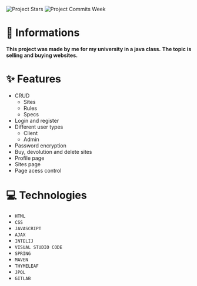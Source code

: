 ![Project Stars](https://img.shields.io/github/stars/4kauanmota/salesAndPurchases-WEB?color=1e90ff) ![Project Commits Week](https://img.shields.io/github/commit-activity/w/4kauanmota/salesAndPurchases-WEB?color=1e90ff)

# 📄 **Informations**
**This project was made by me for my university in a java class.**
**The topic is selling and buying websites.**

# ✨ **Features**
+ CRUD
    + Sites
    + Rules
    + Specs
+ Login and register
+ Different user types 
    + Client
    + Admin
+ Password encryption
+ Buy, devolution and delete sites
+ Profile page
+ Sites page
+ Page acess control

# 💻 **Technologies**
+ `HTML`
+ `CSS`
+ `JAVASCRIPT`
+ `AJAX`
+ `INTELIJ`
+ `VISUAL STUDIO CODE`
+ `SPRING`
+ `MAVEN`
+ `THYMELEAF`
+ `JPQL`
+ `GITLAB`
